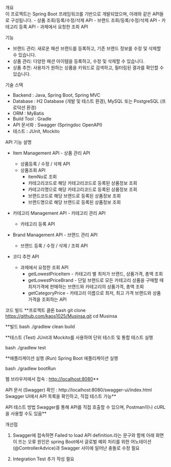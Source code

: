 개요  
  이 프로젝트는 Spring Boot 프레임워크를 기반으로 개발되었으며, 아래와 같은 API들로 구성됩니다.
      - 상품 조회/등록/수정/삭제 API
      - 브랜드 조회/등록/수정/삭제 API
      - 카테고리 등록 API
      - 과제에서 요청한 조회 API

기능
  - 브랜드 관리: 새로운 패션 브랜드를 등록하고, 기존 브랜드 정보를 수정 및 삭제할 수 있습니다.
  - 상품 관리: 다양한 패션 아이템을 등록하고, 수정 및 삭제할 수 있습니다.
  - 상품 추천: 사용자가 원하는 상품을 키워드로 검색하고, 필터링된 결과를 확인할 수 있습니다.

기술 스택
  - Backend	: Java, Spring Boot, Spring MVC
  - Database :	H2 Database (개발 및 테스트 환경), MySQL 또는 PostgreSQL (프로덕션 환경)
  - ORM	: MyBatis
  - Build Tool : Gradle
  - API 문서화 : Swagger (Springdoc OpenAPI)
  - 테스트 : JUnit, Mockito

API 기능 설명
- Item Management API - 상품 관리 API
  * 상품등록 / 수정 / 삭제 API
  * 상품조회 API
    - itemNo로 조회
    - 카테고리코드로 해당 카테고리코드로 등록된 상품정보 조회
    - 카테고리명으로 해당 카테고리코드로 등록된 상품정보 조회
    - 브랜드코드로 해당 브랜드로 등록된 상품정보 조회
    - 브랜드명으로 해당 브랜드로 등록된 상품정보 조회


- 카테고리 Management API - 카테고리 관리 API
  * 카테고리 등록 API
  
- Brand Management API - 브랜드 관리 API
  * 브랜드 등록 / 수정 / 삭제 / 조회 API

- 코디 추천 API
  * 과제에서 요청한 조회 API 
    - getLowestPriceItem - 카테고리 별 최저가 브랜드, 상품가격, 총액 조회
    - getLowestPriceBrand - 단일 브랜드로 모든 카테고리 상품을 구매할 때 최저가격에 판매하는 브랜드와 카테고리의 상품가격, 총액 조회
    - getCategoryPrice - 카테고리 이름으로 최저, 최고 가격 브랜드와 상품 가격을 조회하는 API


코드 빌드
**프로젝트 클론 
bash
git clone https://github.com/kaos1025/Musinsa.git
cd Musinsa


**빌드
bash
./gradlew clean build


**테스트 (Test)
JUnit과 Mockito를 사용하여 단위 테스트 및 통합 테스트 실행

bash
./gradlew test


**애플리케이션 실행 (Run)
Spring Boot 애플리케이션 실행

bash
./gradlew bootRun



웹 브라우저에서 접속 : [http://localhost:8080](http://localhost:8080/)**

API 문서 (Swagger) 확인 : http://localhost:8080/swagger-ui/index.html
Swagger UI에서 API 목록을 확인하고, 직접 테스트 가능**

API 테스트 방법
Swagger를 통해 API를 직접 호출할 수 있으며, Postman이나 cURL을 사용할 수도 있음**


개선점 
1) Swagger에 접속하면 Failed to load API definition.라는 문구와 함께 아래 화면이 뜨는 오류
원인은 spring Boot에서 글로벌 예외 처리를 위한 어노테이션(@ControllerAdvice)과 Swagger 사이에 일어난 충돌로 수정 필요

2) Integration Test 추가 작성 필요 





